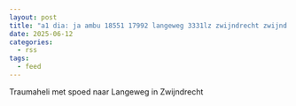 ```yaml
---
layout: post
title: "a1 dia: ja ambu 18551 17992 langeweg 3331lz zwijndrecht zwijnd bon 86713"
date: 2025-06-12
categories: 
  - rss
tags: 
  - feed
---
```


Traumaheli met spoed naar Langeweg in Zwijndrecht
